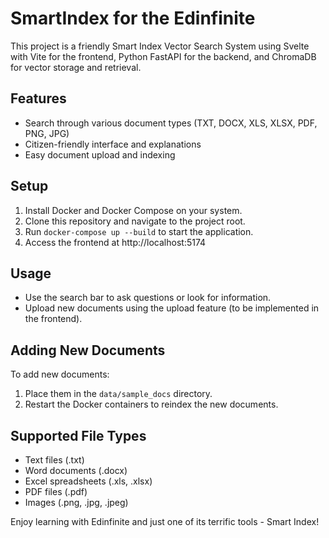 # SmartIndex for the Edinfinite

This project is a friendly Smart Index Vector Search System using Svelte with Vite for the frontend, Python FastAPI for the backend, and ChromaDB for vector storage and retrieval.

## Features

- Search through various document types (TXT, DOCX, XLS, XLSX, PDF, PNG, JPG)
- Citizen-friendly interface and explanations
- Easy document upload and indexing

## Setup

1. Install Docker and Docker Compose on your system.
2. Clone this repository and navigate to the project root.
3. Run `docker-compose up --build` to start the application.
4. Access the frontend at http://localhost:5174

## Usage

- Use the search bar to ask questions or look for information.
- Upload new documents using the upload feature (to be implemented in the frontend).

## Adding New Documents

To add new documents:
1. Place them in the `data/sample_docs` directory.
2. Restart the Docker containers to reindex the new documents.

## Supported File Types

- Text files (.txt)
- Word documents (.docx)
- Excel spreadsheets (.xls, .xlsx)
- PDF files (.pdf)
- Images (.png, .jpg, .jpeg)

Enjoy learning with Edinfinite and just one of its terrific tools -
Smart Index!
